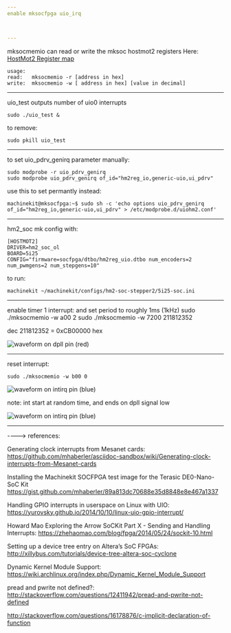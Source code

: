 ```yaml
---
enable mksocfpga uio_irq



---
```


mksocmemio can read or write the mksoc hostmot2 registers
Here:
[HostMot2 Register map](http://freeby.mesanet.com/regmap)

	usage:
	read: 	mksocmemio -r [address in hex]
	write: 	mksocmemio -w [ address in hex] [value in decimal]


---

uio_test outputs number of uio0 interrupts

	sudo ./uio_test &

to remove:

	sudo pkill uio_test

---

to set uio_pdrv_genirq parameter manually:

	sudo modprobe -r uio_pdrv_genirq
	sudo modprobe uio_pdrv_genirq of_id="hm2reg_io,generic-uio,ui_pdrv"

use this to set permantly instead:

	machinekit@mksocfpga:~$ sudo sh -c 'echo options uio_pdrv_genirq of_id="hm2reg_io,generic-uio,ui_pdrv" > /etc/modprobe.d/uiohm2.conf'

---

hm2_soc mk config with:

	[HOSTMOT2]
	DRIVER=hm2_soc_ol
	BOARD=5i25
	CONFIG="firmware=socfpga/dtbo/hm2reg_uio.dtbo num_encoders=2 num_pwmgens=2 num_stepgens=10"

to run:

	machinekit ~/machinekit/configs/hm2-soc-stepper2/5i25-soc.ini

---

enable timer 1 interrupt:
and set period to roughly 1ms (1kHz)
	sudo ./mksocmemio -w a00 2
	sudo ./mksocmemio -w 7200 211812352

dec 211812352 = 0xCB00000 hex


![waveform on dpll pin (red)](pics/HM-Soc-DPLL_wave.png)

---

reset interrupt:

	sudo ./mksocmemio -w b00 0

![waveform on intirq pin (blue)](pics/HM-Soc-IRQ_wave1.png)

note:  int start at random time, and ends on dpll signal low

![waveform on intirq pin (blue)](pics/HM-Soc-IRQ_wave2.png)


---

----> references:

Generating clock interrupts from Mesanet cards:
https://github.com/mhaberler/asciidoc-sandbox/wiki/Generating-clock-interrupts-from-Mesanet-cards

Installing the Machinekit SOCFPGA test image for the Terasic DE0-Nano-SoC Kit
https://gist.github.com/mhaberler/89a813dc70688e35d8848e8e467a1337


Handling GPIO interrupts in userspace on Linux with UIO:
https://yurovsky.github.io/2014/10/10/linux-uio-gpio-interrupt/

Howard Mao
Exploring the Arrow SoCKit Part X - Sending and Handling Interrupts:
https://zhehaomao.com/blog/fpga/2014/05/24/sockit-10.html

Setting up a device tree entry on Altera’s SoC FPGAs:
http://xillybus.com/tutorials/device-tree-altera-soc-cyclone

Dynamic Kernel Module Support:
https://wiki.archlinux.org/index.php/Dynamic_Kernel_Module_Support


pread and pwrite not defined?:
http://stackoverflow.com/questions/12411942/pread-and-pwrite-not-defined

http://stackoverflow.com/questions/16178876/c-implicit-declaration-of-function

